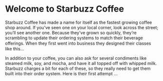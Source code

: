 # Welcome to Starbuzz Coffee

Starbuzz Coffee has made a name for itself as the fastest growing coffee shop around. If you’ve seen one on your local corner, look across the street; you’ll see another one. Because they’ve grown so quickly, they’re scrambling to update their ordering systems to match their beverage offerings. When they ﬁrst went into business they designed their classes like this...

In addition to your coffee, you can also ask for several condiments like steamed milk, soy, and mocha, and have it all topped off with whipped milk. Starbuzz charges a bit for each of these, so they really need to get them built into their order system. Here is their first attempt ...